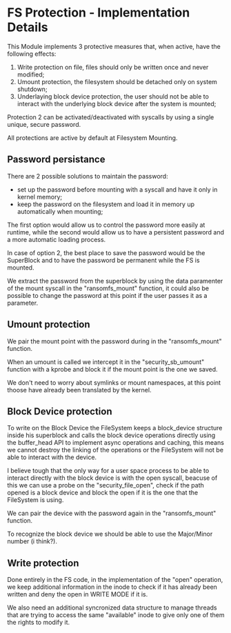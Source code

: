 # FS Protection - Implementation Details

This Module implements 3 protective measures that, when active, have the following effects:
1. Write protection on file, files should only be written once and never modified;
2. Umount protection, the filesystem should be detached only on system shutdown;
3. Underlaying block device protection, the user should not be able to interact with the underlying block device after the system is mounted;

Protection 2 can be activated/deactivated with syscalls by using a single unique, secure password.

All protections are active by default at Filesystem Mounting. 

## Password persistance

There are 2 possible solutions to maintain the password:
- set up the password before mounting with a syscall and have it only in kernel memory;
- keep the password on the filesystem and load it in memory up automatically when mounting; 

The first option would allow us to control the password more easily at runtime, while the second would allow us to have a persistent password and a more automatic loading process.

In case of option 2, the best place to save the password would be the SuperBlock and to have the password be permanent while the FS is mounted.

We extract the password from the superblock by using the data paramenter of the mount syscall in the "ransomfs_mount" function, it could also be possible to change the password at this point if the user passes it as a parameter.

## Umount protection

We pair the mount point with the password during in the "ransomfs_mount" function.

When an umount is called we intercept it in the "security_sb_umount" function with a kprobe and block it if the mount point is the one we saved.

We don't need to worry about symlinks or mount namespaces, at this point thoose have already been translated by the kernel.

## Block Device protection

To write on the Block Device the FileSystem keeps a block_device structure inside his superblock and calls the block device operations directly using the buffer_head API to implement async operations and caching, this means we cannot destroy the linking of the operations or the FileSystem will not be able to interact with the device.

I believe tough that the only way for a user space process to be able to interact directly with the block device is with the open syscall, beacuse of this we can use a probe on the "security_file_open", check if the path opened is a block device and block the open if it is the one that the FileSystem is using.

We can pair the device with the password again in the "ransomfs_mount" function.

To recognize the block device we should be able to use the Major/Minor number (i think?).

## Write protection

Done entirely in the FS code, in the implementation of the "open" operation, we keep additional information in the inode to check if it has already been written and deny the open in WRITE MODE if it is.

We also need an additional syncronized data structure to manage threads that are trying to access the same "available" inode to give only one of them the rights to modify it.








